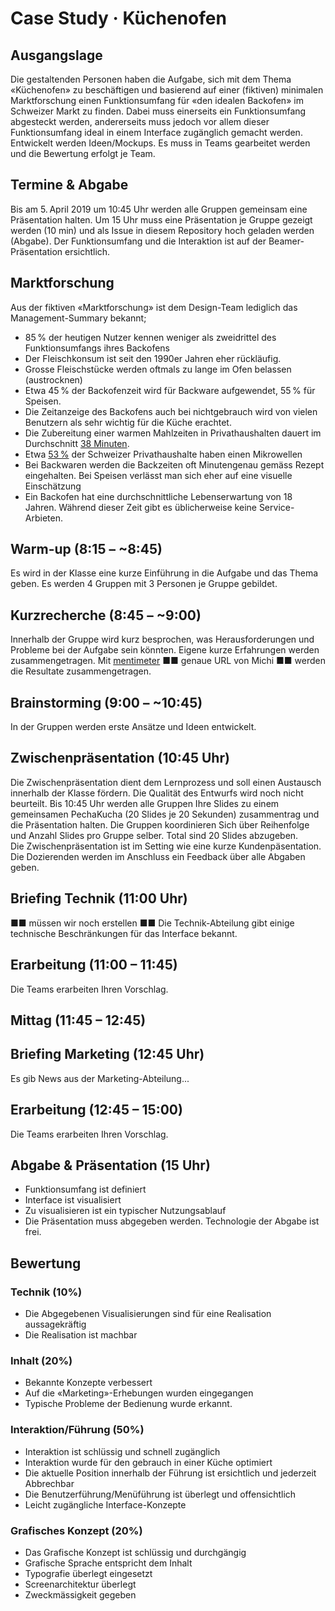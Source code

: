 # Case Study · Küchenofen

## Ausgangslage
Die gestaltenden Personen haben die Aufgabe, sich mit dem Thema «Küchenofen» zu beschäftigen und basierend auf einer (fiktiven) minimalen Marktforschung einen Funktionsumfang für «den idealen Backofen» im Schweizer Markt zu finden. Dabei muss einerseits ein Funktionsumfang abgesteckt werden, andererseits muss jedoch vor allem dieser Funktionsumfang ideal in einem Interface zugänglich gemacht werden.  
Entwickelt werden Ideen/Mockups. Es muss in Teams gearbeitet werden und die Bewertung erfolgt je Team.

## Termine & Abgabe
Bis am 5. April 2019 um 10:45 Uhr werden alle Gruppen gemeinsam eine Präsentation halten. 
Um 15 Uhr muss eine Präsentation je Gruppe gezeigt werden (10 min) und als Issue in diesem Repository hoch geladen werden (Abgabe). Der Funktionsumfang und die Interaktion ist auf der Beamer-Präsentation ersichtlich.  

## Marktforschung
Aus der fiktiven «Marktforschung» ist dem Design-Team lediglich das Management-Summary bekannt;
* 85 % der heutigen Nutzer kennen weniger als zweidrittel des Funktionsumfangs ihres Backofens
* Der Fleischkonsum ist seit den 1990er Jahren eher rückläufig.
* Grosse Fleischstücke werden oftmals zu lange im Ofen belassen (austrocknen)
* Etwa 45 % der Backofenzeit wird für Backware aufgewendet, 55 % für Speisen.
* Die Zeitanzeige des Backofens auch bei nichtgebrauch wird von vielen Benutzern als sehr wichtig für die Küche erachtet.
* Die Zubereitung einer warmen Mahlzeiten in Privathaushalten dauert im Durchschnitt [38 Minuten](https://www.bag.admin.ch/dam/bag/de/dokumente/npp/ernaehrung-bewegung/moseb/bereich-2/ind-2-6.pdf.download.pdf/ind-2-6-de.pdf). 
* Etwa [53 %](https://de.statista.com/statistik/daten/studie/387376/umfrage/umfrage-in-der-schweiz-zum-besitz-von-haushaltsgeraeten/) der Schweizer Privathaushalte haben einen Mikrowellen
* Bei Backwaren werden die Backzeiten oft Minutengenau gemäss Rezept eingehalten. Bei Speisen verlässt man sich eher auf eine visuelle Einschätzung
* Ein Backofen hat eine durchschnittliche Lebenserwartung von 18 Jahren. Während dieser Zeit gibt es üblicherweise keine Service-Arbieten.

## Warm-up (8:15 – ~8:45)
Es wird in der Klasse eine kurze Einführung in die Aufgabe und das Thema geben. Es werden 4 Gruppen mit 3 Personen je Gruppe gebildet.

## Kurzrecherche (8:45 – ~9:00)
Innerhalb der Gruppe wird kurz besprochen, was Herausforderungen und Probleme bei der Aufgabe sein könnten. Eigene kurze Erfahrungen werden zusammengetragen. Mit [mentimeter](https://www.mentimeter.com/) ■■ genaue URL von Michi ■■ werden die Resultate zusammengetragen. 

## Brainstorming (9:00 – ~10:45)
In der Gruppen werden erste Ansätze und Ideen entwickelt. 

## Zwischenpräsentation (10:45 Uhr)
Die Zwischenpräsentation dient dem Lernprozess und soll einen Austausch innerhalb der Klasse fördern. Die Qualität des Entwurfs wird noch nicht beurteilt.
Bis 10:45 Uhr werden alle Gruppen Ihre Slides zu einem gemeinsamen PechaKucha (20 Slides je 20 Sekunden) zusammentrag und die Präsentation halten. Die Gruppen koordinieren Sich über Reihenfolge und Anzahl Slides pro Gruppe selber. Total sind 20 Slides abzugeben.  
Die Zwischenpräsentation ist im Setting wie eine kurze Kundenpäsentation. Die Dozierenden werden im Anschluss ein Feedback über alle Abgaben geben.

## Briefing Technik (11:00 Uhr)
■■ müssen wir noch erstellen ■■
Die Technik-Abteilung gibt einige technische Beschränkungen für das Interface bekannt.

## Erarbeitung (11:00 – 11:45)
Die Teams erarbeiten Ihren Vorschlag.

## Mittag (11:45 – 12:45)

## Briefing Marketing (12:45 Uhr)
Es gib News aus der Marketing-Abteilung...

## Erarbeitung (12:45 – 15:00)
Die Teams erarbeiten Ihren Vorschlag.

## Abgabe & Präsentation (15 Uhr)
* Funktionsumfang ist definiert
* Interface ist visualisiert 
* Zu visualisieren ist ein typischer Nutzungsablauf 
* Die Präsentation muss abgegeben werden. Technologie der Abgabe ist frei.


## Bewertung
### Technik (10%)
* Die Abgegebenen Visualisierungen sind für eine Realisation aussagekräftig
* Die Realisation ist machbar

### Inhalt (20%)
* Bekannte Konzepte verbessert
* Auf die «Marketing»-Erhebungen wurden eingegangen
* Typische Probleme der Bedienung wurde erkannt.

### Interaktion/Führung (50%)
* Interaktion ist schlüssig und schnell zugänglich
* Interaktion wurde für den gebrauch in einer Küche optimiert
* Die aktuelle Position innerhalb der Führung ist ersichtlich und jederzeit Abbrechbar
* Die Benutzerführung/Menüführung ist überlegt und offensichtlich
* Leicht zugängliche Interface-Konzepte

### Grafisches Konzept (20%)
* Das Grafische Konzept ist schlüssig und durchgängig
* Grafische Sprache entspricht dem Inhalt
* Typografie überlegt eingesetzt
* Screenarchitektur überlegt
* Zweckmässigkeit gegeben


